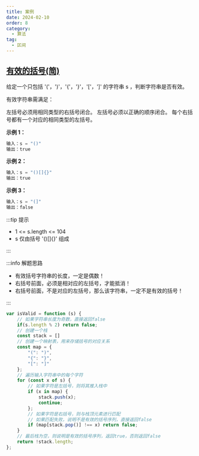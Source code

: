 ```yaml
---
title: 案例
date: 2024-02-10
order: 8
category:
  - 算法
tag:
  - 区间
---
```


## [有效的括号(简)](https://leetcode.cn/problems/valid-parentheses/)

给定一个只包括 '('，')'，'{'，'}'，'['，']' 的字符串 s ，判断字符串是否有效。

有效字符串需满足：

左括号必须用相同类型的右括号闭合。
左括号必须以正确的顺序闭合。
每个右括号都有一个对应的相同类型的左括号。

**示例 1：**

```js
输入：s = "()"
输出：true
```

**示例 2：**

```js
输入：s = "()[]{}"
输出：true
```

**示例 3：**

```js
输入：s = "(]"
输出：false
```


:::tip 提示

* 1 <= s.length <= 104
* s 仅由括号 '()[]{}' 组成

:::

:::info 解题思路

* 有效括号字符串的长度，一定是偶数！
* 右括号前面，必须是相对应的左括号，才能抵消！
* 右括号前面，不是对应的左括号，那么该字符串，一定不是有效的括号！

:::

```js
var isValid = function (s) {
    // 如果字符串长度为奇数，直接返回false
    if(s.length % 2) return false;
    // 创建一个栈
    const stack = []
    // 创建一个映射表，用来存储括号的对应关系
    const map = {
        "(": ")",
        "{": "}",
        "[": "]"
    };
    // 遍历输入字符串中的每个字符
    for (const x of s) {
        // 如果字符是左括号，则将其推入栈中
        if (x in map) {
            stack.push(x);
            continue;
        };
        // 如果字符是右括号，则与栈顶元素进行匹配
        // 如果匹配失败，说明不是有效的括号序列，直接返回false
        if (map[stack.pop()] !== x) return false;
    }
    // 最后栈为空，则说明是有效的括号序列，返回true，否则返回false
    return !stack.length;
};
```